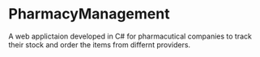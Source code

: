 # PharmacyManagement
A web applictaion developed in C# for pharmacutical companies to track their stock and order the items from differnt providers.
